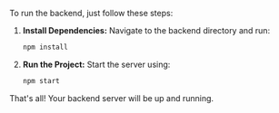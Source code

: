 To run the backend, just follow these steps:
1. **Install Dependencies:** Navigate to the backend directory and run:
   ```bash
   npm install
   ```
2. **Run the Project:** Start the server using:
   ```bash
   npm start
   ```

That's all! Your backend server will be up and running.